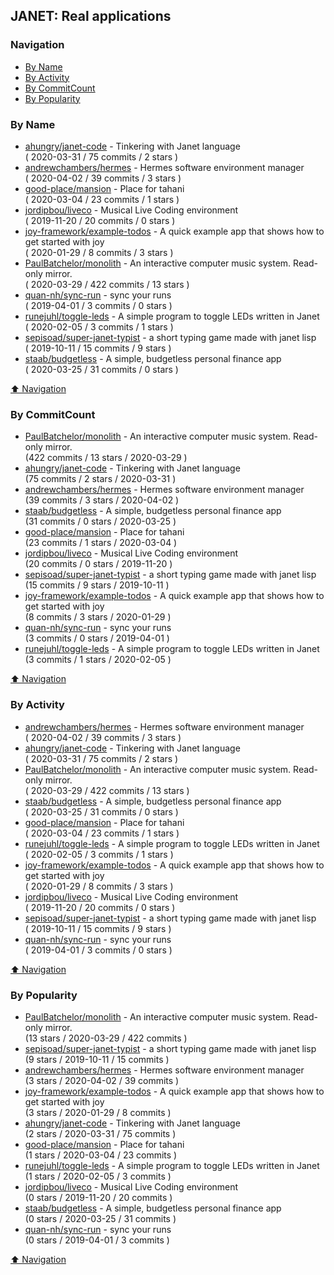 ## JANET: Real applications


### Navigation

- [By Name](#by-name)
- [By Activity](#by-activity)
- [By CommitCount](#by-commitcount)
- [By Popularity](#by-popularity)

### By Name
<!-- PROJECTS_LIST -->
- [ahungry/janet-code](https://github.com/ahungry/janet-code) - Tinkering with Janet language <br/> ( 2020-03-31 / 75 commits / 2 stars )
- [andrewchambers/hermes](https://github.com/andrewchambers/hermes) - Hermes software environment manager <br/> ( 2020-04-02 / 39 commits / 3 stars )
- [good-place/mansion](https://github.com/good-place/mansion) - Place for tahani <br/> ( 2020-03-04 / 23 commits / 1 stars )
- [jordipbou/liveco](https://github.com/jordipbou/liveco) - Musical Live Coding environment <br/> ( 2019-11-20 / 20 commits / 0 stars )
- [joy-framework/example-todos](https://github.com/joy-framework/example-todos) - A quick example app that shows how to get started with joy <br/> ( 2020-01-29 / 8 commits / 3 stars )
- [PaulBatchelor/monolith](https://github.com/PaulBatchelor/monolith) - An interactive computer music system. Read-only mirror. <br/> ( 2020-03-29 / 422 commits / 13 stars )
- [quan-nh/sync-run](https://github.com/quan-nh/sync-run) - sync your runs <br/> ( 2019-04-01 / 3 commits / 0 stars )
- [runejuhl/toggle-leds](https://github.com/runejuhl/toggle-leds) - A simple program to toggle LEDs written in Janet <br/> ( 2020-02-05 / 3 commits / 1 stars )
- [sepisoad/super-janet-typist](https://github.com/sepisoad/super-janet-typist) - a short typing game made with janet lisp <br/> ( 2019-10-11 / 15 commits / 9 stars )
- [staab/budgetless](https://github.com/staab/budgetless) - A simple, budgetless personal finance app <br/> ( 2020-03-25 / 31 commits / 0 stars )
<!-- /PROJECTS_LIST -->

[⬆ Navigation](#navigation)

### By CommitCount
<!-- COMMITCOUNT_LIST -->
- [PaulBatchelor/monolith](https://github.com/PaulBatchelor/monolith) - An interactive computer music system. Read-only mirror. <br/> (422 commits / 13 stars / 2020-03-29 )
- [ahungry/janet-code](https://github.com/ahungry/janet-code) - Tinkering with Janet language <br/> (75 commits / 2 stars / 2020-03-31 )
- [andrewchambers/hermes](https://github.com/andrewchambers/hermes) - Hermes software environment manager <br/> (39 commits / 3 stars / 2020-04-02 )
- [staab/budgetless](https://github.com/staab/budgetless) - A simple, budgetless personal finance app <br/> (31 commits / 0 stars / 2020-03-25 )
- [good-place/mansion](https://github.com/good-place/mansion) - Place for tahani <br/> (23 commits / 1 stars / 2020-03-04 )
- [jordipbou/liveco](https://github.com/jordipbou/liveco) - Musical Live Coding environment <br/> (20 commits / 0 stars / 2019-11-20 )
- [sepisoad/super-janet-typist](https://github.com/sepisoad/super-janet-typist) - a short typing game made with janet lisp <br/> (15 commits / 9 stars / 2019-10-11 )
- [joy-framework/example-todos](https://github.com/joy-framework/example-todos) - A quick example app that shows how to get started with joy <br/> (8 commits / 3 stars / 2020-01-29 )
- [quan-nh/sync-run](https://github.com/quan-nh/sync-run) - sync your runs <br/> (3 commits / 0 stars / 2019-04-01 )
- [runejuhl/toggle-leds](https://github.com/runejuhl/toggle-leds) - A simple program to toggle LEDs written in Janet <br/> (3 commits / 1 stars / 2020-02-05 )
<!-- /COMMITCOUNT_LIST -->
[⬆ Navigation](#navigation)

### By Activity
<!-- ACTIVITY_LIST -->
- [andrewchambers/hermes](https://github.com/andrewchambers/hermes) - Hermes software environment manager <br/> ( 2020-04-02 / 39 commits / 3 stars )
- [ahungry/janet-code](https://github.com/ahungry/janet-code) - Tinkering with Janet language <br/> ( 2020-03-31 / 75 commits / 2 stars )
- [PaulBatchelor/monolith](https://github.com/PaulBatchelor/monolith) - An interactive computer music system. Read-only mirror. <br/> ( 2020-03-29 / 422 commits / 13 stars )
- [staab/budgetless](https://github.com/staab/budgetless) - A simple, budgetless personal finance app <br/> ( 2020-03-25 / 31 commits / 0 stars )
- [good-place/mansion](https://github.com/good-place/mansion) - Place for tahani <br/> ( 2020-03-04 / 23 commits / 1 stars )
- [runejuhl/toggle-leds](https://github.com/runejuhl/toggle-leds) - A simple program to toggle LEDs written in Janet <br/> ( 2020-02-05 / 3 commits / 1 stars )
- [joy-framework/example-todos](https://github.com/joy-framework/example-todos) - A quick example app that shows how to get started with joy <br/> ( 2020-01-29 / 8 commits / 3 stars )
- [jordipbou/liveco](https://github.com/jordipbou/liveco) - Musical Live Coding environment <br/> ( 2019-11-20 / 20 commits / 0 stars )
- [sepisoad/super-janet-typist](https://github.com/sepisoad/super-janet-typist) - a short typing game made with janet lisp <br/> ( 2019-10-11 / 15 commits / 9 stars )
- [quan-nh/sync-run](https://github.com/quan-nh/sync-run) - sync your runs <br/> ( 2019-04-01 / 3 commits / 0 stars )
<!-- /ACTIVITY_LIST -->

[⬆ Navigation](#navigation)

### By Popularity
<!-- POPULARITY_LIST -->
- [PaulBatchelor/monolith](https://github.com/PaulBatchelor/monolith) - An interactive computer music system. Read-only mirror. <br/> (13 stars / 2020-03-29 / 422 commits )
- [sepisoad/super-janet-typist](https://github.com/sepisoad/super-janet-typist) - a short typing game made with janet lisp <br/> (9 stars / 2019-10-11 / 15 commits )
- [andrewchambers/hermes](https://github.com/andrewchambers/hermes) - Hermes software environment manager <br/> (3 stars / 2020-04-02 / 39 commits )
- [joy-framework/example-todos](https://github.com/joy-framework/example-todos) - A quick example app that shows how to get started with joy <br/> (3 stars / 2020-01-29 / 8 commits )
- [ahungry/janet-code](https://github.com/ahungry/janet-code) - Tinkering with Janet language <br/> (2 stars / 2020-03-31 / 75 commits )
- [good-place/mansion](https://github.com/good-place/mansion) - Place for tahani <br/> (1 stars / 2020-03-04 / 23 commits )
- [runejuhl/toggle-leds](https://github.com/runejuhl/toggle-leds) - A simple program to toggle LEDs written in Janet <br/> (1 stars / 2020-02-05 / 3 commits )
- [jordipbou/liveco](https://github.com/jordipbou/liveco) - Musical Live Coding environment <br/> (0 stars / 2019-11-20 / 20 commits )
- [staab/budgetless](https://github.com/staab/budgetless) - A simple, budgetless personal finance app <br/> (0 stars / 2020-03-25 / 31 commits )
- [quan-nh/sync-run](https://github.com/quan-nh/sync-run) - sync your runs <br/> (0 stars / 2019-04-01 / 3 commits )
<!-- /POPULARITY_LIST -->

[⬆ Navigation](#navigation)
